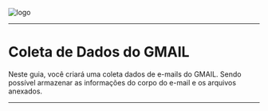 ![logo](https://i.ibb.co/YthtbLh/Giifff-mid.gif)
***
# Coleta de Dados do GMAIL
Neste guia, você criará uma coleta dados de e-mails do GMAIL. Sendo possível armazenar as informações do corpo do e-mail e os arquivos anexados.
***
